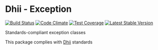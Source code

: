 # Dhii - Exception

[![Build Status](https://travis-ci.org/dhii/exception.svg?branch=master)](https://travis-ci.org/dhii/exception)
[![Code Climate](https://codeclimate.com/github/dhii/exception/badges/gpa.svg)](https://codeclimate.com/github/dhii/exception)
[![Test Coverage](https://codeclimate.com/github/dhii/exception/badges/coverage.svg)](https://codeclimate.com/github/dhii/exception/coverage)
[![Latest Stable Version](https://poser.pugx.org/dhii/exception/version)](https://packagist.org/packages/dhii/exception)

Standards-compliant exception classes

This package complies with [Dhii] standards

[Dhii]: https://github.com/Dhii/dhii
